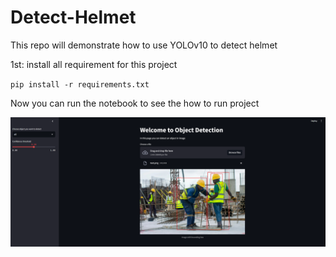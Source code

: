 # Detect-Helmet
This repo will demonstrate how to use YOLOv10 to detect helmet

1st: install all requirement for this project

`pip install -r requirements.txt`

Now you can run the notebook to see the how to run project

![demo](demo.png)